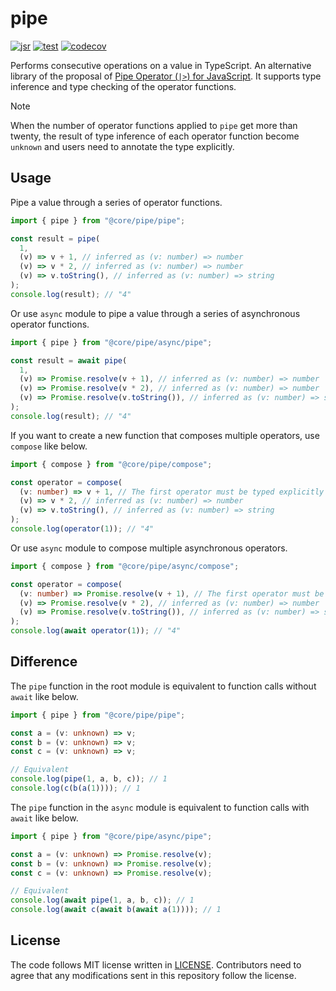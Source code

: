 # pipe

[![jsr](https://jsr.io/badges/@core/pipe)](https://jsr.io/@core/pipe)
[![test](https://github.com/jsr-core/pipe/workflows/Test/badge.svg)](https://github.com/jsr-core/pipe/actions?query=workflow%3ATest)
[![codecov](https://codecov.io/github/jsr-core/pipe/graph/badge.svg?token=pfbLRGU5AM)](https://codecov.io/github/jsr-core/pipe)

Performs consecutive operations on a value in TypeScript. An alternative library
of the proposal of [Pipe Operator (`|>`) for JavaScript]. It supports type
inference and type checking of the operator functions.

> [!NOTE]
>
> When the number of operator functions applied to `pipe` get more than twenty,
> the result of type inference of each operator function become `unknown` and
> users need to annotate the type explicitly.

[Pipe Operator (`|>`) for JavaScript]: https://github.com/tc39/proposal-pipeline-operator

## Usage

Pipe a value through a series of operator functions.

```ts
import { pipe } from "@core/pipe/pipe";

const result = pipe(
  1,
  (v) => v + 1, // inferred as (v: number) => number
  (v) => v * 2, // inferred as (v: number) => number
  (v) => v.toString(), // inferred as (v: number) => string
);
console.log(result); // "4"
```

Or use `async` module to pipe a value through a series of asynchronous operator
functions.

```ts
import { pipe } from "@core/pipe/async/pipe";

const result = await pipe(
  1,
  (v) => Promise.resolve(v + 1), // inferred as (v: number) => number | Promise<number>
  (v) => Promise.resolve(v * 2), // inferred as (v: number) => number | Promise<number>
  (v) => Promise.resolve(v.toString()), // inferred as (v: number) => string | Promise<string>
);
console.log(result); // "4"
```

If you want to create a new function that composes multiple operators, use
`compose` like below.

```ts
import { compose } from "@core/pipe/compose";

const operator = compose(
  (v: number) => v + 1, // The first operator must be typed explicitly
  (v) => v * 2, // inferred as (v: number) => number
  (v) => v.toString(), // inferred as (v: number) => string
);
console.log(operator(1)); // "4"
```

Or use `async` module to compose multiple asynchronous operators.

```ts
import { compose } from "@core/pipe/async/compose";

const operator = compose(
  (v: number) => Promise.resolve(v + 1), // The first operator must be typed explicitly
  (v) => Promise.resolve(v * 2), // inferred as (v: number) => number | Promise<number>
  (v) => Promise.resolve(v.toString()), // inferred as (v: number) => string | Promise<string>
);
console.log(await operator(1)); // "4"
```

## Difference

The `pipe` function in the root module is equivalent to function calls without
`await` like below.

```ts
import { pipe } from "@core/pipe/pipe";

const a = (v: unknown) => v;
const b = (v: unknown) => v;
const c = (v: unknown) => v;

// Equivalent
console.log(pipe(1, a, b, c)); // 1
console.log(c(b(a(1)))); // 1
```

The `pipe` function in the `async` module is equivalent to function calls with
`await` like below.

```ts
import { pipe } from "@core/pipe/async/pipe";

const a = (v: unknown) => Promise.resolve(v);
const b = (v: unknown) => Promise.resolve(v);
const c = (v: unknown) => Promise.resolve(v);

// Equivalent
console.log(await pipe(1, a, b, c)); // 1
console.log(await c(await b(await a(1)))); // 1
```

## License

The code follows MIT license written in [LICENSE](./LICENSE). Contributors need
to agree that any modifications sent in this repository follow the license.
